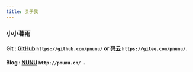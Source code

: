 ```yaml
---
title: 关于我
---
```


### 小小暮雨

#### Git :   [GitHub](https://github.com/pnunu/) ``` https://github.com/pnunu/ ``` or  [码云](https://gitee.com/pnunu/) ``` https://gitee.com/pnunu/ ```. 

#### Blog :  [NUNU](http://pnunu.cn/) ``` http://pnunu.cn/  ```.

